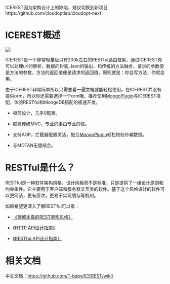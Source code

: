 ICEREST因为架构设计上的缺陷，建议切换到新项目https://github.com/cloudoptlab/cloudopt-next

# ICEREST概述

![](http://i4.piimg.com/1949/9b7b792d5b9a1261.jpg)

ICEREST是一个非常轻量级只有200k左右的RESTful路由框架，通过ICEREST你可以处理url的解析，数据的封装,Json的输出，和传统的方法融合，请求的参数便是方法的参数，方法的返回值便是请求的返回值，原则就是：你会写方法，你就会用。

由于ICEREST非常简单所以只需要看一遍文档就能轻松使用。在ICEREST并没有提供orm，所以你还需要选择一个orm哦，推荐使用[MongoPlugin](https://github.com/T-baby/MongoDB-Plugin)与ICEREST搭配，体验RESTful和MongoDB搭配的极速开发。

- 极简设计，几乎0配置。

- 脱离传统MVC，专业的事由专业的做。

- 支持AOP，拦截器配置灵活，配合[MongoPlugin](https://github.com/T-baby/MongoDB-Plugin)轻松校验传输数据。

- 与MOTAN无缝结合。

# RESTful是什么？

RESTful是一种软件架构风格，设计风格而不是标准，只是提供了一组设计原则和约束条件。它主要用于客户端和服务器交互类的软件。基于这个风格设计的软件可以更简洁，更有层次，更易于实现缓存等机制。

如果希望更深入了解RESTful可以看：

- [《理解本真的REST架构风格》](http://www.infoq.com/cn/articles/understanding-restful-style)

- [《HTTP API设计指南》](http://www.cybermkd.com/restful-api-she-ji-zhi-nan/)

- [《RESTful API设计指南》](http://www.cybermkd.com/restful-apishe-ji-zhi-nan/)

# 相关文档

中文文档：https://github.com/T-baby/ICEREST/wiki/
